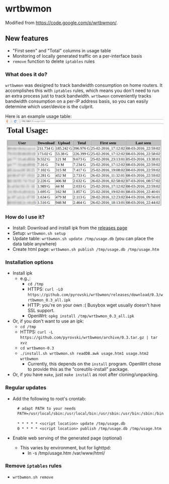 # wrtbwmon
Modified from https://code.google.com/p/wrtbwmon/.

## New features
 - "First seen" and "Total" columns in usage table
 - Monitoring of locally generated traffic on a per-interface basis
 - `remove` function to delete `iptables` rules

### What does it do?
`wrtbwmon` was designed to track bandwidth consumption on home routers. 
It accomplishes this with `iptables` rules, which means you don't need to run an extra process just to track bandwidth. 
`wrtbwmon` conveniently tracks bandwidth consumption on a per-IP address basis, 
so you can easily determine which user/device is the culprit.

Here is an example usage table:
![image](example.png)

### How do I use it?
- Install: Download and install ipk from the [releases page](https://github.com/pyrovski/wrtbwmon/releases/)
- Setup: `wrtbwmon.sh setup`
- Update table: `wrtbwmon.sh update /tmp/usage.db` (you can place the data table anywhere)
- Create html page: `wrtbwmon.sh publish /tmp/usage.db /tmp/usage.htm`

### Installation options
- Install ipk
  - e.g.,: 
    - `cd /tmp`
    - HTTPS: `curl -LO https://github.com/pyrovski/wrtbwmon/releases/download/0.3/wrtbwmon_0.3_all.ipk`
    - HTTP: you're on your own :( Busybox wget usually doesn't have SSL support.
    - OpenWrt: `opkg install /tmp/wrtbwmon_0.3_all.ipk`
- Or, if you don't want to use an ipk:
  - `cd /tmp`
  - HTTPS: `curl -L https://github.com/pyrovski/wrtbwmon/archive/0.3.tar.gz | tar xvz`
  - `cd wrtbwmon-0.3`
  - `./install.sh wrtbwmon.sh readDB.awk usage.htm1 usage.htm2 wrtbwmon`
    - Currently, this depends on the `install` program. OpenWrt chose to provide this as the "coreutils-install" package.
- Or, if you have `make`, just `make install` as root after cloning/unpacking.


### Regular updates
- Add the following to root's crontab:

        # adapt PATH to your needs
        PATH=/usr/local/sbin:/usr/local/bin:/usr/sbin:/usr/bin:/sbin:/bin
	
        * * * * * <script location> update /tmp/usage.db
        0 * * * * <script location> publish /tmp/usage.db /tmp/usage.htm

- Enable web serving of the generated page (optional)
  - This varies by environment, but for lighttpd:
    - ln -s /tmp/usage.htm /var/www/html/

### Remove `iptables` rules
 - `wrtbwmon.sh remove`
